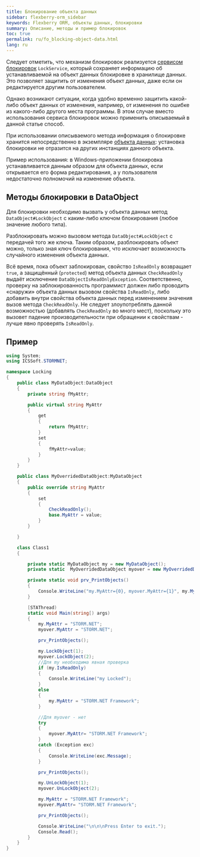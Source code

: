 ```yaml
---
title: Блокирование объекта данных
sidebar: flexberry-orm_sidebar
keywords: Flexberry ORM, объекты данных, блокировки
summary: Описание, методы и пример блокировок
toc: true
permalink: ru/fo_blocking-object-data.html
lang: ru
---
```


Следует отметить, что механизм блокировок реализуется [сервисом блокировок](fo_lock-service.html) `LockService`, который сохраняет информацию об устанавливаемой на объект данных блокировке в хранилище данных. Это позволяет защитить от изменения объект данных, даже если он редактируется другим пользователем.

Однако возникают ситуации, когда удобно временно защитить какой-либо объект данных от изменения, например, от изменения по ошибке из какого-либо другого места программы. В этом случае вместо использования сервиса блокировок можно применить описываемый в данной статье способ.

При использовании описываемого метода информация о блокировке хранится непосредственно в экземпляре [объекта данных](fo_data-object.html): установка блокировки не отразится на других инстанциях данного объекта.

Пример использования: в Windows-приложении блокировка устанавливается данным образом для объекта данных, если открывается его форма редактирования, а у пользователя недостаточно полномочий на изменение объекта.

## Методы блокировки в DataObject

Для блокировки необходимо вызвать у объекта данных метод `DataObject#LockObject` с каким-либо ключом блокирования (любое значение любого типа).

Разблокировать можно вызовом метода `DataObject#LockObject` с передачей того же ключа. Таким образом, разблокировать объект можно, только зная ключ блокирования, что исключает возможность случайного изменения объекта данных.

Всё время, пока объект заблокирован, свойство `IsReadOnly` возвращает `true`, а защищённый (`protected`) метод объекта данных `CheckReadOnly` выдаёт исключение `DataObjectIsReadOnlyException`. Соответственно, проверку на заблокированность программист должен либо проводить «снаружи» объекта данных вызовом свойства `IsReadOnly`, либо добавить внутри свойства объекта данных перед изменением значения вызов метода `CheckReadOnly`. Не следует злоупотреблять данной возможностью (добавлять `CheckReadOnly` во много мест), поскольку это вызовет падение производительности при обращении к свойствам - лучше явно проверять `IsReadOnly`.

## Пример

```csharp 
using System;
using ICSSoft.STORMNET;

namespace Locking
{
	public class MyDataObject:DataObject
	{
		private string fMyAttr;

		public virtual string MyAttr
		{
			get
			{
				return fMyAttr;
			}
			set
			{
				fMyAttr=value;
			}
		}
	}

	public class MyOverridedDataObject:MyDataObject
	{
		public override string MyAttr
		{
			set
			{
				CheckReadOnly();
				base.MyAttr = value;
			}
		}

	}

	class Class1
	{

		private static MyDataObject my = new MyDataObject();
		private static  MyOverridedDataObject myover = new MyOverridedDataObject();

		private static void prv_PrintObjects()
		{
			Console.WriteLine("my.MyAttr={0}, myover.MyAttr={1}", my.MyAttr, myover.MyAttr);
		}

		[STAThread)
		static void Main(string[) args)
		{
			my.MyAttr = "STORM.NET";
			myover.MyAttr = "STORM.NET";

			prv_PrintObjects();

			my.LockObject(1);
			myover.LockObject(2);
			//Для my необходима явная проверка
			if (my.IsReadOnly) 
			{
				Console.WriteLine("my Locked");
			}
			else
			{
				my.MyAttr = "STORM.NET Framework";
			}

			//Для myover - нет
			try
			{
				myover.MyAttr= "STORM.NET Framework";
			}
			catch (Exception exc)
			{
				Console.WriteLine(exc.Message);
			}

			prv_PrintObjects();

			my.UnLockObject(1);
			myover.UnLockObject(2);

			my.MyAttr = "STORM.NET Framework";
			myover.MyAttr= "STORM.NET Framework";

			prv_PrintObjects();

			Console.WriteLine("\n\n\nPress Enter to exit.");
			Console.Read();
		}
	}
}
```

